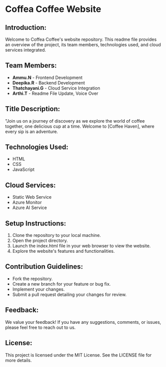 # Coffea Coffee Website

## Introduction:

Welcome to Coffea Coffee's website repository. This readme file provides an overview of the project, its team members, technologies used, and cloud services integrated.

## Team Members:

- **Ammu.N** - Frontend Development
- **Deepika.R** - Backend Development
- **Thatchayani.G** - Cloud Service Integration
- **Arthi.T** - Readme File Update, Voice Over

## Title Description:

"Join us on a journey of discovery as we explore the world of coffee together, one delicious cup at a time. Welcome to [Coffee Haven], where every sip is an adventure.



## Technologies Used:

- HTML
- CSS
- JavaScript

## Cloud Services:

- Static Web Service
- Azure Monitor
- Azure AI Service

## Setup Instructions:

1. Clone the repository to your local machine.
2. Open the project directory.
3. Launch the index.html file in your web browser to view the website.
4. Explore the website's features and functionalities.

## Contribution Guidelines:

- Fork the repository.
- Create a new branch for your feature or bug fix.
- Implement your changes.
- Submit a pull request detailing your changes for review.

## Feedback:

We value your feedback! If you have any suggestions, comments, or issues, please feel free to reach out to us.

## License:

This project is licensed under the MIT License. See the LICENSE file for more details.
